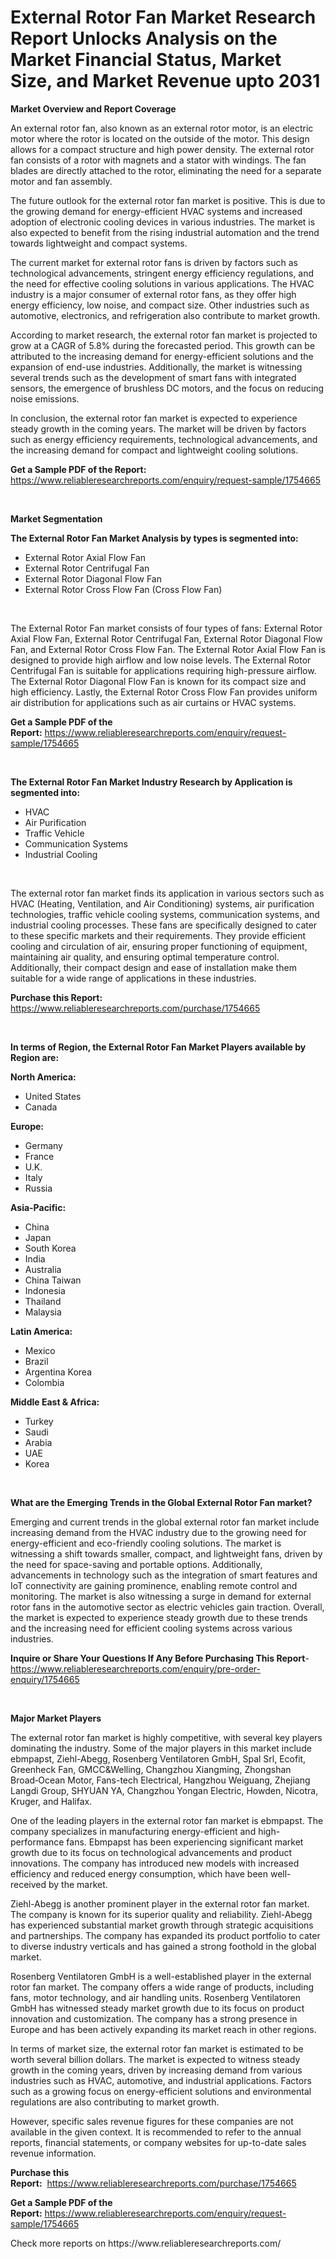 <p><h1>External Rotor Fan Market Research Report Unlocks Analysis on the Market Financial Status, Market Size, and Market Revenue upto 2031</h1></p><p><strong>Market Overview and Report Coverage</strong></p>
<p><p>An external rotor fan, also known as an external rotor motor, is an electric motor where the rotor is located on the outside of the motor. This design allows for a compact structure and high power density. The external rotor fan consists of a rotor with magnets and a stator with windings. The fan blades are directly attached to the rotor, eliminating the need for a separate motor and fan assembly.</p><p>The future outlook for the external rotor fan market is positive. This is due to the growing demand for energy-efficient HVAC systems and increased adoption of electronic cooling devices in various industries. The market is also expected to benefit from the rising industrial automation and the trend towards lightweight and compact systems.</p><p>The current market for external rotor fans is driven by factors such as technological advancements, stringent energy efficiency regulations, and the need for effective cooling solutions in various applications. The HVAC industry is a major consumer of external rotor fans, as they offer high energy efficiency, low noise, and compact size. Other industries such as automotive, electronics, and refrigeration also contribute to market growth.</p><p>According to market research, the external rotor fan market is projected to grow at a CAGR of 5.8% during the forecasted period. This growth can be attributed to the increasing demand for energy-efficient solutions and the expansion of end-use industries. Additionally, the market is witnessing several trends such as the development of smart fans with integrated sensors, the emergence of brushless DC motors, and the focus on reducing noise emissions.</p><p>In conclusion, the external rotor fan market is expected to experience steady growth in the coming years. The market will be driven by factors such as energy efficiency requirements, technological advancements, and the increasing demand for compact and lightweight cooling solutions.</p></p>
<p><strong>Get a Sample PDF of the Report:</strong> <a href="https://www.reliableresearchreports.com/enquiry/request-sample/1754665">https://www.reliableresearchreports.com/enquiry/request-sample/1754665</a></p>
<p>&nbsp;</p>
<p><strong>Market Segmentation</strong></p>
<p><strong>The External Rotor Fan Market Analysis by types is segmented into:</strong></p>
<p><ul><li>External Rotor Axial Flow Fan</li><li>External Rotor Centrifugal Fan</li><li>External Rotor Diagonal Flow Fan</li><li>External Rotor Cross Flow Fan (Cross Flow Fan)</li></ul></p>
<p>&nbsp;</p>
<p><p>The External Rotor Fan market consists of four types of fans: External Rotor Axial Flow Fan, External Rotor Centrifugal Fan, External Rotor Diagonal Flow Fan, and External Rotor Cross Flow Fan. The External Rotor Axial Flow Fan is designed to provide high airflow and low noise levels. The External Rotor Centrifugal Fan is suitable for applications requiring high-pressure airflow. The External Rotor Diagonal Flow Fan is known for its compact size and high efficiency. Lastly, the External Rotor Cross Flow Fan provides uniform air distribution for applications such as air curtains or HVAC systems.</p></p>
<p><strong>Get a Sample PDF of the Report:</strong>&nbsp;<a href="https://www.reliableresearchreports.com/enquiry/request-sample/1754665">https://www.reliableresearchreports.com/enquiry/request-sample/1754665</a></p>
<p>&nbsp;</p>
<p><strong>The External Rotor Fan Market Industry Research by Application is segmented into:</strong></p>
<p><ul><li>HVAC</li><li>Air Purification</li><li>Traffic Vehicle</li><li>Communication Systems</li><li>Industrial Cooling</li></ul></p>
<p>&nbsp;</p>
<p><p>The external rotor fan market finds its application in various sectors such as HVAC (Heating, Ventilation, and Air Conditioning) systems, air purification technologies, traffic vehicle cooling systems, communication systems, and industrial cooling processes. These fans are specifically designed to cater to these specific markets and their requirements. They provide efficient cooling and circulation of air, ensuring proper functioning of equipment, maintaining air quality, and ensuring optimal temperature control. Additionally, their compact design and ease of installation make them suitable for a wide range of applications in these industries.</p></p>
<p><strong>Purchase this Report:</strong>&nbsp; <a href="https://www.reliableresearchreports.com/purchase/1754665">https://www.reliableresearchreports.com/purchase/1754665</a></p>
<p>&nbsp;</p>
<p><strong>In terms of Region, the External Rotor Fan Market Players available by Region are:</strong></p>
<p>
    <p> <strong> North America: </strong>
        <ul>
            <li>United States</li>
            <li>Canada</li>
        </ul>
        </p> 
    <p> <strong> Europe: </strong>
        <ul>
            <li>Germany</li>
            <li>France</li>
            <li>U.K.</li>
            <li>Italy</li>
            <li>Russia</li>
        </ul>
        </p> 
    <p> <strong> Asia-Pacific: </strong>
        <ul>
            <li>China</li>
            <li>Japan</li>
            <li>South Korea</li>
            <li>India</li>
            <li>Australia</li>
            <li>China Taiwan</li>
            <li>Indonesia</li>
            <li>Thailand</li>
            <li>Malaysia</li>
        </ul>
        </p> 
    <p> <strong> Latin America: </strong>
        <ul>
            <li>Mexico</li>
            <li>Brazil</li>
            <li>Argentina Korea</li>
            <li>Colombia</li>
        </ul>
        </p> 
    <p> <strong> Middle East & Africa: </strong>
        <ul>
            <li>Turkey</li>
            <li>Saudi</li>
            <li>Arabia</li>
            <li>UAE</li>
            <li>Korea</li>
        </ul>
    </p>
    </p>
<p>&nbsp;</p>
<p><strong>What are the Emerging Trends in the Global External Rotor Fan market?</strong></p>
<p><p>Emerging and current trends in the global external rotor fan market include increasing demand from the HVAC industry due to the growing need for energy-efficient and eco-friendly cooling solutions. The market is witnessing a shift towards smaller, compact, and lightweight fans, driven by the need for space-saving and portable options. Additionally, advancements in technology such as the integration of smart features and IoT connectivity are gaining prominence, enabling remote control and monitoring. The market is also witnessing a surge in demand for external rotor fans in the automotive sector as electric vehicles gain traction. Overall, the market is expected to experience steady growth due to these trends and the increasing need for efficient cooling systems across various industries.</p></p>
<p><strong>Inquire or Share Your Questions If Any Before Purchasing This Report</strong>- <a href="https://www.reliableresearchreports.com/enquiry/pre-order-enquiry/1754665">https://www.reliableresearchreports.com/enquiry/pre-order-enquiry/1754665</a></p>
<p>&nbsp;</p>
<p><strong>Major Market Players</strong></p>
<p><p>The external rotor fan market is highly competitive, with several key players dominating the industry. Some of the major players in this market include ebmpapst, Ziehl-Abegg, Rosenberg Ventilatoren GmbH, Spal Srl, Ecofit, Greenheck Fan, GMCC&Welling, Changzhou Xiangming, Zhongshan Broad‑Ocean Motor, Fans-tech Electrical, Hangzhou Weiguang, Zhejiang Langdi Group, SHYUAN YA, Changzhou Yongan Electric, Howden, Nicotra, Kruger, and Halifax.</p><p>One of the leading players in the external rotor fan market is ebmpapst. The company specializes in manufacturing energy-efficient and high-performance fans. Ebmpapst has been experiencing significant market growth due to its focus on technological advancements and product innovations. The company has introduced new models with increased efficiency and reduced energy consumption, which have been well-received by the market.</p><p>Ziehl-Abegg is another prominent player in the external rotor fan market. The company is known for its superior quality and reliability. Ziehl-Abegg has experienced substantial market growth through strategic acquisitions and partnerships. The company has expanded its product portfolio to cater to diverse industry verticals and has gained a strong foothold in the global market.</p><p>Rosenberg Ventilatoren GmbH is a well-established player in the external rotor fan market. The company offers a wide range of products, including fans, motor technology, and air handling units. Rosenberg Ventilatoren GmbH has witnessed steady market growth due to its focus on product innovation and customization. The company has a strong presence in Europe and has been actively expanding its market reach in other regions.</p><p>In terms of market size, the external rotor fan market is estimated to be worth several billion dollars. The market is expected to witness steady growth in the coming years, driven by increasing demand from various industries such as HVAC, automotive, and industrial applications. Factors such as a growing focus on energy-efficient solutions and environmental regulations are also contributing to market growth.</p><p>However, specific sales revenue figures for these companies are not available in the given context. It is recommended to refer to the annual reports, financial statements, or company websites for up-to-date sales revenue information.</p></p>
<p><strong>Purchase this Report:</strong>&nbsp;&nbsp;<a href="https://www.reliableresearchreports.com/purchase/1754665">https://www.reliableresearchreports.com/purchase/1754665</a></p>
<p></p>
<p><strong>Get a Sample PDF of the Report:</strong>&nbsp;<a href="https://www.reliableresearchreports.com/enquiry/request-sample/1754665">https://www.reliableresearchreports.com/enquiry/request-sample/1754665</a></p>
<p>Check more reports on https://www.reliableresearchreports.com/</p>